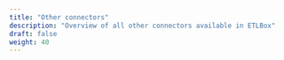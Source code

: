 ```yaml
---
title: "Other connectors"
description: "Overview of all other connectors available in ETLBox"
draft: false
weight: 40
---
```

